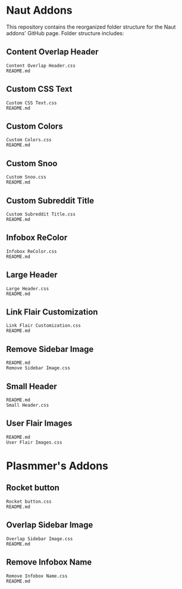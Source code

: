 # Naut Addons
This repository contains the reorganized folder structure for the Naut addons' GitHub page. Folder structure includes:

Content Overlap Header
---
    Content Overlap Header.css
    README.md
Custom CSS Text
---
    Custom CSS Text.css
    README.md
Custom Colors
---
    Custom Colors.css
    README.md
Custom Snoo
---
    Custom Snoo.css
    README.md
Custom Subreddit Title
---
    Custom Subreddit Title.css
    README.md
Infobox ReColor
---
    Infobox ReColor.css
    README.md
Large Header
---
    Large Header.css
    README.md
Link Flair Customization
---
    Link Flair Customization.css
    README.md
Remove Sidebar Image
---
    README.md
    Remove Sidebar Image.css
Small Header
---
    README.md
    Small Header.css
User Flair Images
---
    README.md
    User Flair Images.css

# Plasmmer's Addons

Rocket button
---
    Rocket button.css
    README.md

Overlap Sidebar Image
---
    Overlap Sidebar Image.css
    README.md
    
Remove Infobox Name
---
    Remove Infobox Name.css
    README.md
